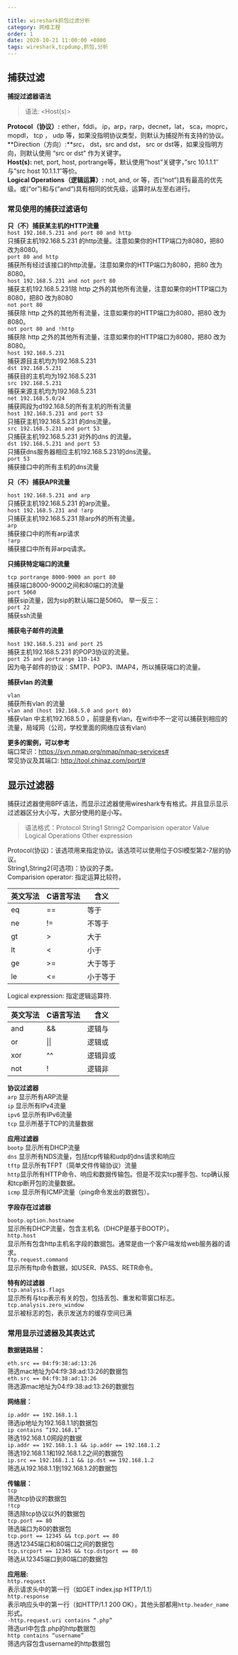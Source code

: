 ```yaml
---  
  
title: wireshark抓包过滤分析  
category: 网络工程  
order: 1  
date: 2020-10-21 11:00:00 +0800  
tags: wireshark,tcpdump,抓包,分析  
---  
```

  
## 捕获过滤  
  
**捕捉过滤器语法**    
  
> 语法: <Protocol> <Direction> <Host(s)> <Value> <Logical Operations> <Other expression>

**Protocol（协议）:** ether，fddi， ip，arp，rarp，decnet，lat， sca，moprc，mopdl， tcp ， udp 等，如果没指明协议类型，则默认为捕捉所有支持的协议。    
**Direction（方向）:**src， dst，src and dst， src or dst等，如果没指明方向，则默认使用 “src or dst” 作为关键字。    
**Host(s):** net, port, host, portrange等，默认使用”host”关键字，”src 10.1.1.1″与”src host 10.1.1.1″等价。    
**Logical Operations（逻辑运算）:** not, and, or 等，否(“not”)具有最高的优先级。或(“or”)和与(“and”)具有相同的优先级，运算时从左至右进行。   
 
### 常见使用的捕获过滤语句      
**只（不）捕获某主机的HTTP流量**  
`host 192.168.5.231 and port 80 and http`    
只捕获主机192.168.5.231 的http流量。注意如果你的HTTP端口为8080，把80 改为8080。  
`port 80 and http`    
捕获所有经过该接口的http流量。注意如果你的HTTP端口为8080，把80 改为8080。  
`host 192.168.5.231 and not port 80`    
捕获主机192.168.5.231除 http 之外的其他所有流量，注意如果你的HTTP端口为8080，把80 改为8080    
`not port 80`    
捕获除 http 之外的其他所有流量，注意如果你的HTTP端口为8080，把80 改为8080。  
`not port 80 and !http`    
捕获除 http 之外的其他所有流量，注意如果你的HTTP端口为8080，把80 改为8080。  
`host 192.168.5.231`    
捕获源目主机均为192.168.5.231  
`dst 192.168.5.231`    
捕获目的主机均为192.168.5.231  
`src 192.168.5.231`    
捕获来源主机均为192.168.5.231  
`net 192.168.5.0/24`    
捕获网段为d192.168.5的所有主机的所有流量  
`host 192.168.5.231 and port 53`    
只捕获主机192.168.5.231 的dns流量。  
`src 192.168.5.231 and port 53`    
只捕获主机192.168.5.231 对外的dns 的流量。  
`dst 192.168.5.231 and port 53`    
只捕获dns服务器相应主机192.168.5.231的dns流量。  
`port 53`    
捕获接口中的所有主机的dns流量    
  
**只（不）捕获APR流量**  
  
`host 192.168.5.231 and arp`    
只捕获主机192.168.5.231 的arp流量。  
`host 192.168.5.231 and !arp`    
只捕获主机192.168.5.231 除arp外的所有流量。  
`arp`    
捕获接口中的所有arp请求  
`!arp`    
捕获接口中所有非arpq请求。  
    
**只捕获特定端口的流量**  
  
`tcp portrange 8000-9000 an port 80`    
捕获端口8000-9000之间和80端口的流量    
`port 5060`    
捕获sip流量，因为sip的默认端口是5060。
举一反三：    
`port 22`    
捕获ssh流量     
  
**捕获电子邮件的流量**  
  
`host 192.168.5.231 and port 25`    
捕获主机192.168.5.231 的POP3协议的流量。  
`port 25 and portrange 110-143`    
因为电子邮件的协议：SMTP、POP3、IMAP4，所以捕获端口的流量。  
  
**捕获vlan 的流量**    
  
`vlan`    
捕获所有vlan 的流量  
`vlan and (host 192.168.5.0 and port 80)`    
捕获vlan 中主机192.168.5.0 ，前提是有vlan，在wifi中不一定可以捕获到相应的流量，局域网（公司，学校里面的网络应该有vlan)    
  
**更多的案例，可以参考**    
端口常识：https://svn.nmap.org/nmap/nmap-services#    
常见协议及其端口: http://tool.chinaz.com/port/#    
  
## 显示过滤器  
  
捕获过滤器使用BPF语法，而显示过滤器使用wireshark专有格式。并且显示显示过滤器区分大小写，大部分使用的是小写。    
  
> 语法格式：Protocol  String1 String2 Comparision operator Value Logical Operations Other expression
  
Protocol(协议)：该选项用来指定协议。该选项可以使用位于OSI模型第2-7层的协议。    
String1,String2(可选项)：协议的子类。    
Comparision operator: 指定运算比较符。    
  
| 英文写法 | C语言写法 | 含义     |  
| -------- | --------- | -------- |  
| eq       | ==        | 等于     |  
| ne       | !=        | 不等于   |  
| gt       | >         | 大于     |  
| lt       | <         | 小于     |  
| ge       | >=        | 大于等于 |  
| le       | <=        | 小于等于 |  
  
Logical expression: 指定逻辑运算符.    
  
| 英文写法 | C语言写法 | 含义     |  
| -------- | --------- | -------- |  
| and      | &&        | 逻辑与   |  
| or       | \|\|      | 逻辑或   |  
| xor      | ^^        | 逻辑异或 |  
| not      | !         | 逻辑非   |  
  
**协议过滤器**   
`arp`  显示所有ARP流量    
`ip` 显示所有IPv4流量    
`ipv6` 显示所有IPv6流量    
`tcp` 显示所基于TCP的流量数据    
    
**应用过滤器**    
`bootp` 显示所有DHCP流量    
`dns` 显示所有NDS流量，包括tcp传输和udp的dns请求和响应    
`tftp` 显示所有TFPT（简单文件传输协议）流量    
`http`显示所有HTTP命令、响应和数据传输包。但是不现实tcp握手包、tcp确认报和tcp断开包的流量数据。    
`icmp` 显示所有ICMP流量（ping命令发出的数据包）。    
    
**字段存在过滤器**   
  
`bootp.option.hostname`   
显示所有DHCP流量，包含主机名（DHCP是基于BOOTP）。    
`http.host`    
显示所有包含http主机名字段的数据包。通常是由一个客户端发给web服务器的请求。    
`ftp.request.command`    
显示所有ftp命令数据，如USER、PASS、RETR命令。    
  
**特有的过滤器**    
`tcp.analysis.flags`    
显示所有与tcp表示有关的包，包括丢包、重发和零窗口标志。    
`tcp.analysis.zero_window`     
显示被标志的包，表示发送方的缓存空间已满    
  
### 常用显示过滤器及其表达式  
  
**数据链路层：**    

`eth.src == 04:f9:38:ad:13:26`    
筛选mac地址为04:f9:38:ad:13:26的数据包    
`eth.src == 04:f9:38:ad:13:26`   
筛选源mac地址为04:f9:38:ad:13:26的数据包    

**网络层：**    

`ip.addr == 192.168.1.1`    
筛选ip地址为192.168.1.1的数据包    
`ip contains “192.168.1”`  
筛选192.168.1.0网段的数据    
`ip.addr == 192.168.1.1 && ip.addr == 192.168.1.2`    
筛选192.168.1.1和192.168.1.2之间的数据包    
`ip.src == 192.168.1.1 && ip.dst == 192.168.1.2`    
筛选从192.168.1.1到192.168.1.2的数据包    
  
**传输层：**  
`tcp`    
筛选tcp协议的数据包    
`!tcp`    
筛选除tcp协议以外的数据包    
`tcp.port == 80`    
筛选端口为80的数据包    
`tcp.port == 12345 && tcp.port == 80`    
筛选12345端口和80端口之间的数据包    
`tcp.srcport == 12345 && tcp.dstport == 80`    
筛选从12345端口到80端口的数据包    

**应用层:**   
`http.request`    
表示请求头中的第一行（如GET index.jsp HTTP/1.1）    
`http.response`    
表示响应头中的第一行（如HTTP/1.1 200 OK），其他头部都用`http.header_name`形式。    
`-http.request.uri contains “.php”`    
筛选url中包含.php的http数据包    
`http contains “username”`    
筛选内容包含username的http数据包    